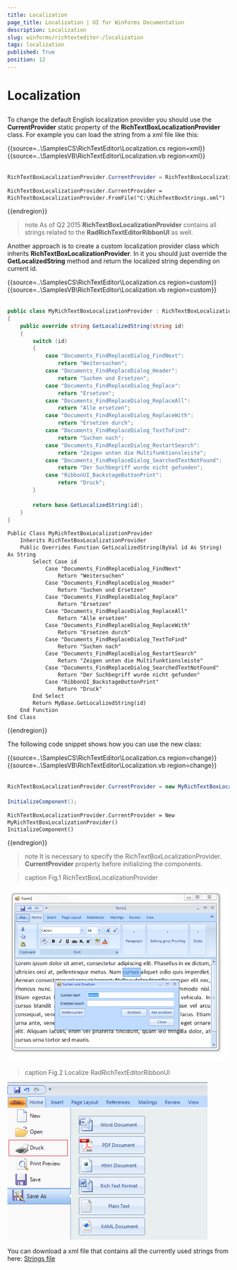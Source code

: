 ```yaml
---
title: Localization
page_title: Localization | UI for WinForms Documentation
description: Localization
slug: winforms/richtexteditor-/localization
tags: localization
published: True
position: 12
---
```


# Localization


## 

To change the default English localization provider you should use the __CurrentProvider__ static property of the          __RichTextBoxLocalizationProvider__ class. For example you can load the string from a xml file like this:

{{source=..\SamplesCS\RichTextEditor\Localization.cs region=xml}} 
{{source=..\SamplesVB\RichTextEditor\Localization.vb region=xml}} 

````C#
            
RichTextBoxLocalizationProvider.CurrentProvider = RichTextBoxLocalizationProvider.FromFile(@"C:\RichTextBoxStrings.xml");

````
````VB.NET
RichTextBoxLocalizationProvider.CurrentProvider = RichTextBoxLocalizationProvider.FromFile("C:\RichTextBoxStrings.xml")

````

{{endregion}} 

>note As of Q2 2015 __RichTextBoxLocalizationProvider__ contains all strings related to the __RadRichTextEditorRibbonUI__ as well.
>

Another approach is to create a custom localization provider class which inherits __RichTextBoxLocalizationProvider__. In it you should just override the __GetLocalizedString__  method and return the localized string depending on current id.


{{source=..\SamplesCS\RichTextEditor\Localization.cs region=custom}} 
{{source=..\SamplesVB\RichTextEditor\Localization.vb region=custom}} 

````C#
    
public class MyRichTextBoxLocalizationProvider : RichTextBoxLocalizationProvider
{
    public override string GetLocalizedString(string id)
    {
        switch (id)
        {
            case "Documents_FindReplaceDialog_FindNext":
                return "Weitersuchen";
            case "Documents_FindReplaceDialog_Header":
                return "Suchen und Ersetzen";
            case "Documents_FindReplaceDialog_Replace":
                return "Ersetzen";
            case "Documents_FindReplaceDialog_ReplaceAll":
                return "Alle ersetzen";
            case "Documents_FindReplaceDialog_ReplaceWith":
                return "Ersetzen durch";
            case "Documents_FindReplaceDialog_TextToFind":
                return "Suchen nach";
            case "Documents_FindReplaceDialog_RestartSearch":
                return "Zeigen unten die Multifunktionsleiste";
            case "Documents_FindReplaceDialog_SearchedTextNotFound":
                return "Der Suchbegriff wurde nicht gefunden";
            case "RibbonUI_BackstageButtonPrint":
                return "Druck";
        }
    
        return base.GetLocalizedString(id);
    }
}

````
````VB.NET
Public Class MyRichTextBoxLocalizationProvider
    Inherits RichTextBoxLocalizationProvider
    Public Overrides Function GetLocalizedString(ByVal id As String) As String
        Select Case id
            Case "Documents_FindReplaceDialog_FindNext"
                Return "Weitersuchen"
            Case "Documents_FindReplaceDialog_Header"
                Return "Suchen und Ersetzen"
            Case "Documents_FindReplaceDialog_Replace"
                Return "Ersetzen"
            Case "Documents_FindReplaceDialog_ReplaceAll"
                Return "Alle ersetzen"
            Case "Documents_FindReplaceDialog_ReplaceWith"
                Return "Ersetzen durch"
            Case "Documents_FindReplaceDialog_TextToFind"
                Return "Suchen nach"
            Case "Documents_FindReplaceDialog_RestartSearch"
                Return "Zeigen unten die Multifunktionsleiste"
            Case "Documents_FindReplaceDialog_SearchedTextNotFound"
                Return "Der Suchbegriff wurde nicht gefunden"
            Case "RibbonUI_BackstageButtonPrint"
                Return "Druck"
        End Select
        Return MyBase.GetLocalizedString(id)
    End Function
End Class

````

{{endregion}} 

The following code snippet shows how you can use the new class:

{{source=..\SamplesCS\RichTextEditor\Localization.cs region=change}} 
{{source=..\SamplesVB\RichTextEditor\Localization.vb region=change}} 

````C#
            
RichTextBoxLocalizationProvider.CurrentProvider = new MyRichTextBoxLocalizationProvider();
            
InitializeComponent();

````
````VB.NET
RichTextBoxLocalizationProvider.CurrentProvider = New MyRichTextBoxLocalizationProvider()
InitializeComponent()

````

{{endregion}} 




>note It is necessary to specify the RichTextBoxLocalizationProvider. __CurrentProvider__ property before initializing the components.
>

>caption Fig.1 RichTextBoxLocalizationProvider

![richtexteditor-localization 001](images/richtexteditor-localization001.png)
>caption Fig.2 Localize RadRichTextEditorRibbonUI

![richtexteditor-localization 002](images/richtexteditor-localization002.png)

You can download a xml file that contains all the currently used strings from here:
          [Strings file](http://www.telerik.com/docs/default-source/ui-for-winforms/richtextboxstrings.zip?sfvrsn=2)
